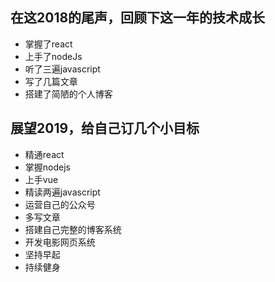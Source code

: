## 在这2018的尾声，回顾下这一年的技术成长
- 掌握了react
- 上手了nodeJs
- 听了三遍javascript
- 写了几篇文章
- 搭建了简陋的个人博客

## 展望2019，给自己订几个小目标
- 精通react
- 掌握nodejs
- 上手vue
- 精读两遍javascript
- 运营自己的公众号
- 多写文章
- 搭建自己完整的博客系统
- 开发电影网页系统
- 坚持早起
- 持续健身
